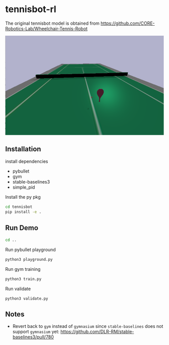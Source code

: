 # tennisbot-rl

The original tennisbot model is obtained from https://github.com/CORE-Robotics-Lab/Wheelchair-Tennis-Robot

![](pybullet_env.png)

## Installation

install dependencies
 - pybullet
 - gym
 - stable-baselines3
 - simple_pid

Install the py pkg
```bash
cd tennisbot
pip install -e . 
```

## Run Demo

```bash
cd ..
```

Run pybullet playground
```bash
python3 playground.py
```

Run gym training
```bash
python3 train.py
```

Run validate
```bash
python3 validate.py
```

## Notes
 - Revert back to `gym` instead of `gymnasium` since `stable-baselines` does not support `gymnasium` yet: https://github.com/DLR-RM/stable-baselines3/pull/780

